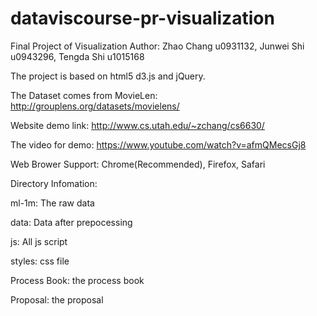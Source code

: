 # dataviscourse-pr-visualization
Final Project of Visualization
Author: Zhao Chang u0931132, Junwei Shi u0943296, Tengda Shi u1015168


The project is based on html5 d3.js and jQuery.

The Dataset comes from MovieLen: http://grouplens.org/datasets/movielens/

Website demo link: http://www.cs.utah.edu/~zchang/cs6630/

The video for demo: https://www.youtube.com/watch?v=afmQMecsGj8

Web Brower Support: Chrome(Recommended), Firefox, Safari


Directory Infomation:

ml-1m: The raw data

data: Data after prepocessing

js: All js script

styles: css file

Process Book: the process book

Proposal: the proposal


